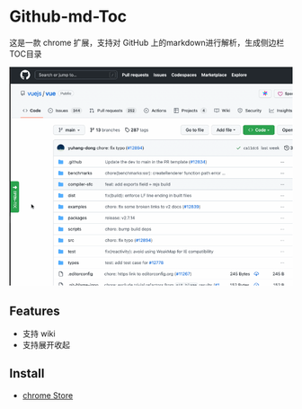 # Github-md-Toc

这是一款 chrome 扩展，支持对 GitHub 上的markdown进行解析，生成侧边栏TOC目录

![demo](./demo.gif)

## Features

- 支持 wiki
- 支持展开收起

## Install

- [chrome Store](https://chrome.google.com/webstore/detail/github-markdown-toc/pfhlmojplmconbbfhhbacdeeblepmilm/related)
